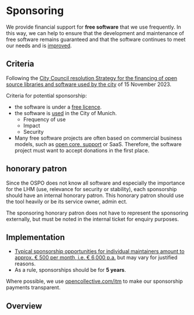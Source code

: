 <script setup>
import TagTile from "./.vitepress/components/TagTile.vue";
</script>

# Sponsoring

We provide financial support for __free software__ that we use frequently.
In this way, we can help to ensure that the development and maintenance of free software remains guaranteed and that the software continues to meet our needs and is [improved](./improve).


## Criteria

Following the [City Council resolution Strategy for the financing of open source libraries and software used by the city](https://risi.muenchen.de/risi/sitzungsvorlage/detail/8013996) of 15 November 2023.

Criteria for potential sponsorship:

* the software is under a [free licence](./licenses).
* the software is [used](./use) in the City of Munich.
  * Frequency of use
  * Impact
  * Security
* Many free software projects are often based on commercial business models, such as [open core, support](./improve#support) or SaaS.
Therefore, the software project must want to accept donations in the first place.


## honorary patron

Since the OSPO does not know all software and especially the importance for the LHM (use, relevance for security or stability), each sponsorship should have an internal honorary patron.
This honorary patron should use the tool heavily or be its service owner, admin ect.

The sponsoring honorary patron does not have to represent the sponsoring externally, but must be noted in the internal ticket for enquiry purposes.

## Implementation

* [Typical sponsorship opportunities for individual maintainers amount to approx. € 500 per month, i.e. € 6,000 p.a.](https://risi.muenchen.de/risi/sitzungsvorlage/detail/8013996) but may vary for justified reasons.
* As a rule, sponsorships should be for __5 years__.

Where possible, we use [opencollective.com/itm](https://opencollective.com/itm) to make our sponsorship payments transparent.

## Overview

<TagTile
:available-tags="['sponsor']"
show-tags
show-excerpt
/>
